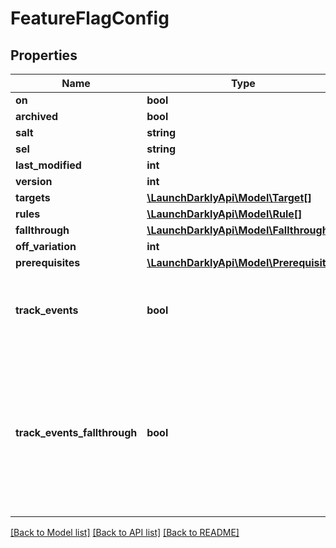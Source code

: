 # FeatureFlagConfig

## Properties
Name | Type | Description | Notes
------------ | ------------- | ------------- | -------------
**on** | **bool** |  | [optional] 
**archived** | **bool** |  | [optional] 
**salt** | **string** |  | [optional] 
**sel** | **string** |  | [optional] 
**last_modified** | **int** |  | [optional] 
**version** | **int** |  | [optional] 
**targets** | [**\LaunchDarklyApi\Model\Target[]**](Target.md) |  | [optional] 
**rules** | [**\LaunchDarklyApi\Model\Rule[]**](Rule.md) |  | [optional] 
**fallthrough** | [**\LaunchDarklyApi\Model\Fallthrough**](Fallthrough.md) |  | [optional] 
**off_variation** | **int** |  | [optional] 
**prerequisites** | [**\LaunchDarklyApi\Model\Prerequisite[]**](Prerequisite.md) |  | [optional] 
**track_events** | **bool** | Set to true to send detailed event information for this flag. | [optional] 
**track_events_fallthrough** | **bool** | Set to true to send detailed event information when targeting is enabled but no individual targeting rule is matched. | [optional] 

[[Back to Model list]](../README.md#documentation-for-models) [[Back to API list]](../README.md#documentation-for-api-endpoints) [[Back to README]](../README.md)


